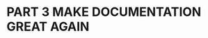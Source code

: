 # PART 3 MAKE DOCUMENTATION GREAT AGAIN

<!--

Given the right approach, documentation can be so much more than just a brain dump of words and examples. This section will cover different ways in which documentation can be incorporated into the product development lifecycle and how it can be used to improve the quality and reliability of the codebase.

-->
